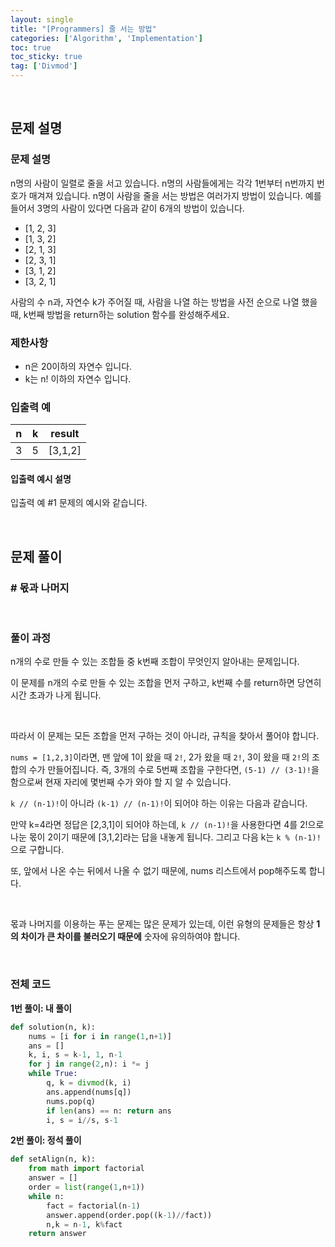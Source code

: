 ```yaml
---
layout: single
title: "[Programmers] 줄 서는 방법"
categories: ['Algorithm', 'Implementation']
toc: true
toc_sticky: true
tag: ['Divmod']
---
```




<br>

## 문제 설명

### 문제 설명

n명의 사람이 일렬로 줄을 서고 있습니다. n명의 사람들에게는 각각 1번부터 n번까지 번호가 매겨져 있습니다. n명이 사람을 줄을 서는 방법은 여러가지 방법이 있습니다. 예를 들어서 3명의 사람이 있다면 다음과 같이 6개의 방법이 있습니다.

* [1, 2, 3]
* [1, 3, 2]
* [2, 1, 3]
* [2, 3, 1]
* [3, 1, 2]
* [3, 2, 1]

사람의 수 n과, 자연수 k가 주어질 때, 사람을 나열 하는 방법을 사전 순으로 나열 했을 때, k번째 방법을 return하는 solution 함수를 완성해주세요.

### 제한사항

* n은 20이하의 자연수 입니다.
* k는 n! 이하의 자연수 입니다.

### 입출력 예

| n    | k    | result  |
| ---- | ---- | ------- |
| 3    | 5    | [3,1,2] |

#### 입출력 예시 설명

입출력 예 #1
문제의 예시와 같습니다.

<br>

## 문제 풀이

### \# 몫과 나머지



<br>

### 풀이 과정

n개의 수로 만들 수 있는 조합들 중 k번째 조합이 무엇인지 알아내는 문제입니다. 

이 문제를 n개의 수로 만들 수 있는 조합을 먼저 구하고, k번째 수를 return하면 당연히 시간 초과가 나게 됩니다. 

<br>

따라서 이 문제는 모든 조합을 먼저 구하는 것이 아니라, 규칙을 찾아서 풀어야 합니다. 

`nums = [1,2,3]`이라면, 맨 앞에 1이 왔을 때 `2!`, 2가 왔을 때 `2!`, 3이 왔을 때 `2!`의 조합의 수가 만들어집니다. 즉, 3개의 수로 5번째 조합을 구한다면, `(5-1) // (3-1)!`을 함으로써 현재 자리에 몇번째 수가 와야 할 지 알 수 있습니다. 

`k // (n-1)!`이 아니라 `(k-1) // (n-1)!`이 되어야 하는 이유는 다음과 같습니다. 

만약 k=4라면 정답은 [2,3,1]이 되어야 하는데, `k // (n-1)!`을 사용한다면 4를 2!으로 나눈 몫이 2이기 때문에 [3,1,2]라는 답을 내놓게 됩니다. 그리고 다음 k는 `k % (n-1)!`으로 구합니다. 

또, 앞에서 나온 수는 뒤에서 나올 수 없기 때문에, nums 리스트에서 pop해주도록 합니다. 

<br>

몫과 나머지를 이용하는 푸는 문제는 많은 문제가 있는데, 이런 유형의 문제들은 항상 **1의 차이가 큰 차이를 불러오기 때문에** 숫자에 유의하여야 합니다. 



<br>

### 전체 코드

**1번 풀이: 내 풀이**

```python
def solution(n, k):
    nums = [i for i in range(1,n+1)]
    ans = []
    k, i, s = k-1, 1, n-1
    for j in range(2,n): i *= j
    while True:
        q, k = divmod(k, i)
        ans.append(nums[q])
        nums.pop(q)
        if len(ans) == n: return ans
        i, s = i//s, s-1
```

**2번 풀이: 정석 풀이**

```python
def setAlign(n, k):
    from math import factorial
    answer = []
    order = list(range(1,n+1))
    while n:
        fact = factorial(n-1)
        answer.append(order.pop((k-1)//fact))
        n,k = n-1, k%fact
    return answer
```



<br>

